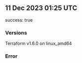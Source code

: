 ## 11 Dec 2023 01:25 UTC

success: true

### Versions

Terraform v1.6.0 on linux_amd64

### Error



